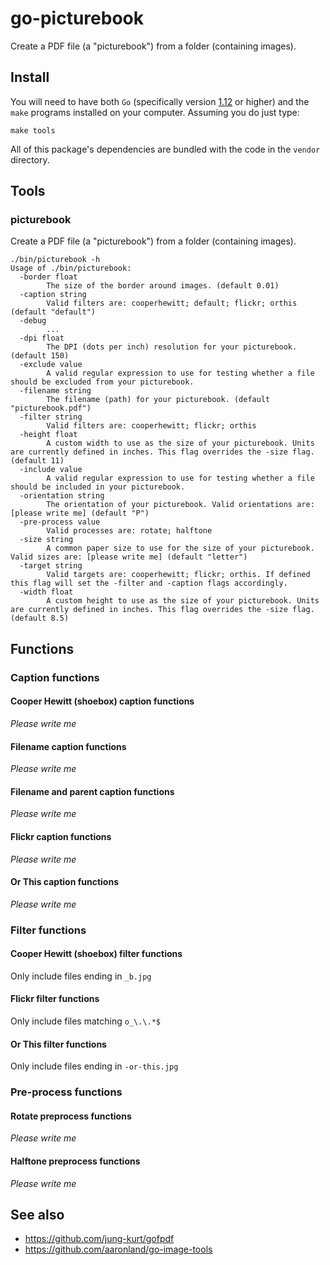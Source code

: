 # go-picturebook

Create a PDF file (a "picturebook") from a folder (containing images).

## Install

You will need to have both `Go` (specifically version [1.12](https://golang.org/dl/) or higher) and the `make` programs installed on your computer. Assuming you do just type:

```
make tools
```

All of this package's dependencies are bundled with the code in the `vendor` directory.

## Tools

### picturebook

Create a PDF file (a "picturebook") from a folder (containing images).

```
./bin/picturebook -h
Usage of ./bin/picturebook:
  -border float
    	The size of the border around images. (default 0.01)
  -caption string
    	Valid filters are: cooperhewitt; default; flickr; orthis (default "default")
  -debug
    	...
  -dpi float
    	The DPI (dots per inch) resolution for your picturebook. (default 150)
  -exclude value
    	A valid regular expression to use for testing whether a file should be excluded from your picturebook.
  -filename string
    	The filename (path) for your picturebook. (default "picturebook.pdf")
  -filter string
    	Valid filters are: cooperhewitt; flickr; orthis
  -height float
    	A custom width to use as the size of your picturebook. Units are currently defined in inches. This flag overrides the -size flag. (default 11)
  -include value
    	A valid regular expression to use for testing whether a file should be included in your picturebook.
  -orientation string
    	The orientation of your picturebook. Valid orientations are: [please write me] (default "P")
  -pre-process value
    	Valid processes are: rotate; halftone
  -size string
    	A common paper size to use for the size of your picturebook. Valid sizes are: [please write me] (default "letter")
  -target string
    	Valid targets are: cooperhewitt; flickr; orthis. If defined this flag will set the -filter and -caption flags accordingly.
  -width float
    	A custom height to use as the size of your picturebook. Units are currently defined in inches. This flag overrides the -size flag. (default 8.5)
```

## Functions

### Caption functions

#### Cooper Hewitt (shoebox) caption functions

_Please write me_

#### Filename caption functions

_Please write me_

#### Filename and parent caption functions

_Please write me_

#### Flickr caption functions

_Please write me_

#### Or This caption functions

_Please write me_

### Filter functions

#### Cooper Hewitt (shoebox) filter functions

Only include files ending in `_b.jpg`

#### Flickr filter functions

Only include files matching `o_\.\.*$`

#### Or This filter functions

Only include files ending in `-or-this.jpg`

### Pre-process functions

#### Rotate preprocess functions

_Please write me_

#### Halftone preprocess functions

_Please write me_

## See also

* https://github.com/jung-kurt/gofpdf
* https://github.com/aaronland/go-image-tools
